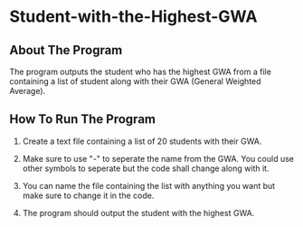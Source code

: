 # Student-with-the-Highest-GWA

## About The Program
The program outputs the student who has the highest GWA from a file containing a list of student along with their GWA (General Weighted Average).

## How To Run The Program

1. Create a text file containing a list of 20 students with their GWA.

2. Make sure to use "-" to seperate the name from the GWA. You could use other symbols to seperate but the code shall change along with it.

3. You can name the file containing the list with anything you want but make sure to change it in the code.

4. The program should output the student with the highest GWA.
